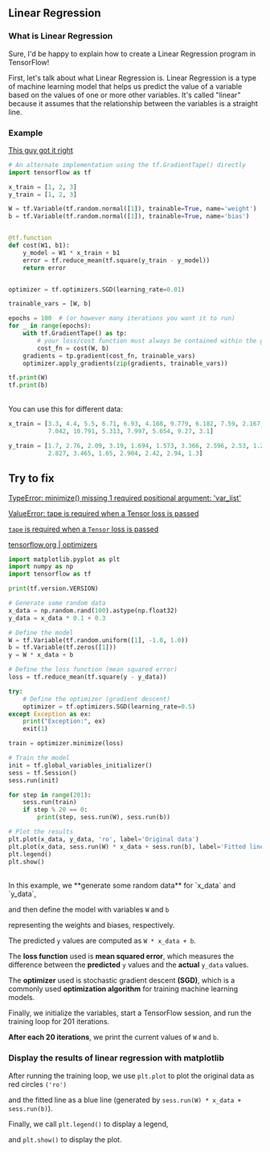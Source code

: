 ## Linear Regression

### What is Linear Regression

Sure, I'd be happy to explain how to create a Linear Regression program in TensorFlow!

First, let's talk about what Linear Regression is.  Linear Regression is a type of machine learning model that helps us predict the value of a variable based on the values of one or more other variables.  It's called "linear" because it assumes that the relationship between the variables is a straight line.

### Example

<!--tensorflow 2.11-->
<!-- All I wanted was a simple fluffin linear regression example to go with my "steps". -->

[This guy got it right](https://stackoverflow.com/questions/68879963/valueerror-tape-is-required-when-a-tensor-loss-is-passed#70193400)

```python
# An alternate implementation using the tf.GradientTape() directly
import tensorflow as tf

x_train = [1, 2, 3]
y_train = [1, 2, 3]

W = tf.Variable(tf.random.normal([1]), trainable=True, name='weight')
b = tf.Variable(tf.random.normal([1]), trainable=True, name='bias')


@tf.function
def cost(W1, b1):
    y_model = W1 * x_train + b1
    error = tf.reduce_mean(tf.square(y_train - y_model))
    return error


optimizer = tf.optimizers.SGD(learning_rate=0.01)

trainable_vars = [W, b]

epochs = 100  # (or however many iterations you want it to run)
for _ in range(epochs):
    with tf.GradientTape() as tp:
        # your loss/cost function must always be contained within the gradient tape instantiation
        cost_fn = cost(W, b)
    gradients = tp.gradient(cost_fn, trainable_vars)
    optimizer.apply_gradients(zip(gradients, trainable_vars))

tf.print(W)
tf.print(b)

```

<br>
You can use this for different data:

```python
x_train = [3.3, 4.4, 5.5, 6.71, 6.93, 4.168, 9.779, 6.182, 7.59, 2.167,
           7.042, 10.791, 5.313, 7.997, 5.654, 9.27, 3.1]

y_train = [1.7, 2.76, 2.09, 3.19, 1.694, 1.573, 3.366, 2.596, 2.53, 1.221,
           2.827, 3.465, 1.65, 2.904, 2.42, 2.94, 1.3]
```


## Try to fix

[TypeError: minimize() missing 1 required positional argument: 'var_list'](https://stackoverflow.com/questions/58722591/typeerror-minimize-missing-1-required-positional-argument-var-list)

[ValueError: tape is required when a Tensor loss is passed](https://stackoverflow.com/questions/68879963/valueerror-tape-is-required-when-a-tensor-loss-is-passed)

[`tape` is required when a `Tensor` loss is passed](https://stackoverflow.com/questions/65913108/tape-is-required-when-a-tensor-loss-is-passed)

[tensorflow.org | optimizers](https://www.tensorflow.org/api_docs/python/tf/keras/optimizers/Optimizer)

```py
import matplotlib.pyplot as plt
import numpy as np
import tensorflow as tf

print(tf.version.VERSION)

# Generate some random data
x_data = np.random.rand(100).astype(np.float32)
y_data = x_data * 0.1 + 0.3

# Define the model
W = tf.Variable(tf.random.uniform([1], -1.0, 1.0))
b = tf.Variable(tf.zeros([1]))
y = W * x_data + b

# Define the loss function (mean squared error)
loss = tf.reduce_mean(tf.square(y - y_data))

try:
    # Define the optimizer (gradient descent)
    optimizer = tf.optimizers.SGD(learning_rate=0.5)
except Exception as ex:
    print("Exception:", ex)
    exit(1)

train = optimizer.minimize(loss)

# Train the model
init = tf.global_variables_initializer()
sess = tf.Session()
sess.run(init)

for step in range(201):
    sess.run(train)
    if step % 20 == 0:
        print(step, sess.run(W), sess.run(b))

# Plot the results
plt.plot(x_data, y_data, 'ro', label='Original data')
plt.plot(x_data, sess.run(W) * x_data + sess.run(b), label='Fitted line')
plt.legend()
plt.show()

```

<br>
In this example, we **generate some random data** for `x_data` and `y_data`, 

and then define the model with variables 
`W` and `b` 

representing the weights and biases, respectively.

The predicted `y` values are computed as `W * x_data + b`.

The **loss function** used is **mean squared error**, which measures the difference between the **predicted** `y` values and the **actual** `y_data` values.

The **optimizer** used is stochastic gradient descent **(SGD)**, which is a commonly used **optimization algorithm** 
for training machine learning models.

Finally, we initialize the variables, start a TensorFlow session, and run the training loop for 201 iterations.

**After each 20 iterations**, we print the current values of `W` and `b`.

### Display the results of linear regression with matplotlib

After running the training loop, we use `plt.plot` to plot the original data as red circles `('ro')`

and the fitted line as a blue line (generated by `sess.run(W) * x_data + sess.run(b)`).

Finally, we call `plt.legend()` to display a legend, 

and `plt.show()` to display the plot.
